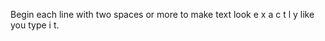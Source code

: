 Begin each line with 
  two spaces or more to 
  make text look
  e x a c t l y 
  like  you  type i
  t.
